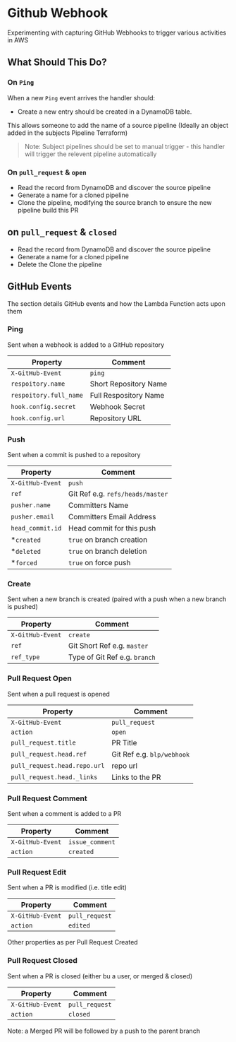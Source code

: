 # Github Webhook

Experimenting with capturing GitHub Webhooks to trigger various activities in AWS

## What Should This Do?

### On `Ping`

When a new `Ping` event arrives the handler should:

- Create a new entry should be created in a DynamoDB table.

This allows someone to add the name of a source pipeline (Ideally an object added in the subjects Pipeline Terraform)

> Note: Subject pipelines should be set to manual trigger - this handler will trigger the relevent pipeline automatically

### On `pull_request` & `open`

- Read the record from DynamoDB and discover the source pipeline
- Generate a name for a cloned pipeline
- Clone the pipeline, modifying the source branch to ensure the new pipeline build this PR

## on `pull_request` & `closed`

- Read the record from DynamoDB and discover the source pipeline
- Generate a name for a cloned pipeline
- Delete the Clone the pipeline


## GitHub Events

The section details GitHub events and how the Lambda Function acts upon them

### Ping

Sent when a webhook is added to a GitHub repository

| Property | Comment |
|---|---|
| `X-GitHub-Event` | `ping` |
| `respoitory.name` | Short Repository Name |
| `respoitory.full_name` | Full Respository Name |
| `hook.config.secret` | Webhook Secret |
| `hook.config.url` | Repository URL |

### Push

Sent when a commit is pushed to a repository

| Property | Comment |
|---|---|
| `X-GitHub-Event` | `push` |
| `ref` | Git Ref e.g. `refs/heads/master` |
| `pusher.name` | Committers Name |
| `pusher.email` | Committers Email Address |
| `head_commit.id` | Head commit for this push |
| *`created` | `true` on branch creation |
| *`deleted` | `true` on branch deletion |
| *`forced` | `true` on force push |

### Create
Sent when a new branch is created (paired with a push when a new branch is pushed)

| Property | Comment |
|---|---|
| `X-GitHub-Event` | `create` |
| `ref` | Git Short Ref e.g. `master` |
| `ref_type` | Type of Git Ref e.g. `branch` |

### Pull Request Open

Sent when a pull request is opened

| Property | Comment |
|---|---|
| `X-GitHub-Event` | `pull_request` |
| `action` | `open` |
| `pull_request.title` | PR Title |
| `pull_request.head.ref` | Git Ref e.g. `blp/webhook` |
| `pull_request.head.repo.url` | repo url |
| `pull_request.head._links` | Links to the PR |

### Pull Request Comment

Sent when a comment is added to a PR

| Property | Comment |
|---|---|
| `X-GitHub-Event` | `issue_comment` |
| `action` | `created` |

### Pull Request Edit

Sent when a PR is modified (i.e. title edit)

| Property | Comment |
|---|---|
| `X-GitHub-Event` | `pull_request` |
| `action` | `edited` |

Other properties as per Pull Request Created

### Pull Request Closed

Sent when a PR is closed (either bu a user, or merged & closed)

| Property | Comment |
|---|---|
| `X-GitHub-Event` | `pull_request` |
| `action` | `closed` |

Note: a Merged PR will be followed by a push to the parent branch